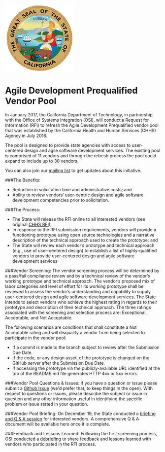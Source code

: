 ![The great Seal of the State of California](GreatSeal.png)
# Agile Development Prequalified Vendor Pool 

In January 2017, the California Department of Technology, in partnership with the Office of Systems Integration (OSI), will conduct a Request for Information (RFI) to refresh the Agile Development Prequalified vendor pool that was established by the California Health and Human Services (CHHS) Agency in July 2016. 

The pool is designed to provide state agencies with access to user-centered design and agile software development services. The existing pool is comprised of 11 vendors and through the refresh process the pool could expand to include up to 30 vendors.  

You can also join our [mailing list](http://eepurl.com/cur5Fn) to get updates about this initiative. 

###The Benefits:
* Reduction in solicitation time and administrative costs; and
* Ability to review vendors’ user-centric design and agile software development competencies prior to solicitation.

###The Process:
* The State will release the RFI online to all interested vendors (see original [CHHS RFI](https://github.com/ca-cwds/webdocs/raw/master/Procurements/RFI_75001_ADPQ_Vendor_Pool_050516.pdf)); 
* In response to the RFI submission requirements, vendors will provide a functioning prototype using open source technologies and a narrative description of the technical approach used to create the prototype; and
* The State will review each vendor’s prototype and technical approach (e.g., use of user-centered design) to establish a list of highly-qualified vendors to provide user-centered design and agile software development services

###Vendor Screening:
The vendor screening process will be determined by a pass/fail compliance review and by a technical review of the vendor’s working prototype and technical approach. The vendor’s proposed mix of labor categories and level of effort for its working prototype shall be reviewed to assess the vendor’s understanding and capability to supply user-centered design and agile software development services. The State intends to select vendors who achieve the highest rating in regards to their prototype and description of their technical approach. The three ratings associated with the screening and selection process are: Exceptional, Acceptable, and Not Acceptable.

The following scenarios are conditions that shall constitute a Not Acceptable rating and will disqualify a vendor from being selected to participate in the vendor pool:
* If a commit is made to the branch subject to review after the Submission Due Date.
* If the code, or any design asset, of the prototype is changed on the GitHub server after the Submission Due Date.
* If accessing the prototype via the publicly-available URL identified at the top of the README.md file generates HTTP 4xx or 5xx errors.

###Vendor Pool Questions & Issues:
If you have a question or issue please submit a [Github Issue](https://github.com/CDTProcurement/adpq/issues) (we'd prefer that, to keep things in the open). With respect to questions or issues, please describe the subject or issue in question and any other information useful in identifying the specific problem or issue stated in your question.

###Vendor Pool Briefing:
On December 19, the State conducted a [briefing and Q & A session](https://attendee.gotowebinar.com/recording/8319859731309150465) for interested vendors. A comprehensive Q & A document will be available here once it is complete. 

###Feedback and Lessons Learned:
Following the first screening process, OSI conducted a [debriefing](https://www.youtube.com/watch?v=-m5uKC8mhKw&feature=youtu.be) to share feedback and lessons learned with vendors who participated in the RFI process.
